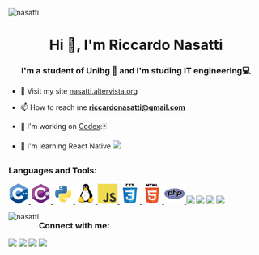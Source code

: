 
<p align="left"> <img src="https://komarev.com/ghpvc/?username=nasatti&label=Profile%20views&color=0e75b6&style=flat" alt="nasatti" /> </p>

<h1 align="center">Hi 👋, I'm Riccardo Nasatti</h1>
<h3 align="center">I'm a student of Unibg 🏫 and I'm studing IT engineering💻</h3>


- 📝 Visit my site [nasatti.altervista.org](http://nasatti.altervista.org/)

- 📫 How to reach me **riccardonasatti@gmail.com**

- 🚧 I'm working on <a href="https://github.com/rzambelli04/Progetto_codex">Codex</a>:🃏

- :open_book: I'm learning React Native <img src="https://upload.wikimedia.org/wikipedia/commons/a/a7/React-icon.svg" height="15">

## <h3 align="left">Languages and Tools:</h3>
<p align="left"> <a href="https://www.w3schools.com/cpp/" target="_blank" rel="noreferrer"> <img src="https://raw.githubusercontent.com/devicons/devicon/master/icons/cplusplus/cplusplus-original.svg" alt="cplusplus" width="40" height="40"/> </a> <a href="https://www.w3schools.com/cs/" target="_blank" rel="noreferrer"> <img src="https://raw.githubusercontent.com/devicons/devicon/master/icons/csharp/csharp-original.svg" alt="csharp" width="40" height="40"/> </a>  <a href="https://www.python.org" target="_blank" rel="noreferrer"> <img src="https://raw.githubusercontent.com/devicons/devicon/master/icons/python/python-original.svg" alt="python" width="40" height="40"/> </a>
<a href="https://www.linux.org/" target="_blank" rel="noreferrer"> <img src="https://raw.githubusercontent.com/devicons/devicon/master/icons/linux/linux-original.svg" alt="linux" width="40" height="40"/> </a>  
<a href="https://developer.mozilla.org/en-US/docs/Web/JavaScript" target="_blank" rel="noreferrer"> <img src="https://raw.githubusercontent.com/devicons/devicon/master/icons/javascript/javascript-original.svg" alt="javascript" width="40" height="40"/> </a>
<a href="https://www.w3schools.com/css/" target="_blank" rel="noreferrer"> <img src="https://raw.githubusercontent.com/devicons/devicon/master/icons/css3/css3-original-wordmark.svg" alt="css3" width="40" height="40"/> </a> <a href="https://www.w3.org/html/" target="_blank" rel="noreferrer"> <img src="https://raw.githubusercontent.com/devicons/devicon/master/icons/html5/html5-original-wordmark.svg" alt="html5" width="40" height="40"/> </a>
<a href="https://www.php.net" target="_blank" rel="noreferrer"> <img src="https://raw.githubusercontent.com/devicons/devicon/master/icons/php/php-original.svg" alt="php" width="40" height="40"/> </a>
<a href="https://getbootstrap.com/"><img height="40" src="https://upload.wikimedia.org/wikipedia/commons/thumb/b/b2/Bootstrap_logo.svg/1200px-Bootstrap_logo.svg.png"></a>
  <a href="https://www.mysql.com/it/downloads/"><img height="40" src="https://kinsta.com/it/wp-content/uploads/sites/2/2020/01/mysql-logo-1.svg"></a>
<a href="https://www.mongodb.com/cloud/atlas/lp/try4"><img src="https://www.vectorlogo.zone/logos/mongodb/mongodb-icon.svg" height="40"></a>
<a href="https://it.wikipedia.org/wiki/Java_(linguaggio_di_programmazione)"><img src="https://upload.wikimedia.org/wikipedia/it/2/2e/Java_Logo.svg" height="40"></a>
</p>
<p><img align="left" src="https://github-readme-stats.vercel.app/api/top-langs?username=nasatti&show_icons=true&locale=en&layout=compact" alt="nasatti" /></p>


## <h3 align="left">Connect with me:</h3>
<p align="left">
<a href="mailto:riccardonasatti@gmail.com"><img src="https://upload.wikimedia.org/wikipedia/commons/thumb/7/7e/Gmail_icon_%282020%29.svg/800px-Gmail_icon_%282020%29.svg.png" width="40"></a>
<a href="https://instagram.com/riccardo.nasatti"><img src="https://upload.wikimedia.org/wikipedia/commons/a/a5/Instagram_icon.png" height="40" /></a>
<a href="https://t.me/Nasatti"><img src="https://upload.wikimedia.org/wikipedia/commons/thumb/8/82/Telegram_logo.svg/2048px-Telegram_logo.svg.png" height="40"></a>
<a href="https://www.linkedin.com/in/riccardo-nasatti/"><img src="[https://upload.wikimedia.org/wikipedia/commons/c/ca/LinkedIn_logo_initials.png](https://it.wikipedia.org/wiki/File:Java_Logo.svg)" height="40"></a>
</p>
